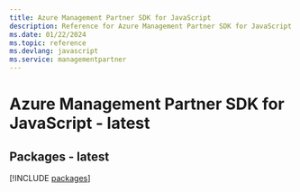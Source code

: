 ```yaml
---
title: Azure Management Partner SDK for JavaScript
description: Reference for Azure Management Partner SDK for JavaScript
ms.date: 01/22/2024
ms.topic: reference
ms.devlang: javascript
ms.service: managementpartner
---
```

# Azure Management Partner SDK for JavaScript - latest
## Packages - latest
[!INCLUDE [packages](management-partner-index.md)]